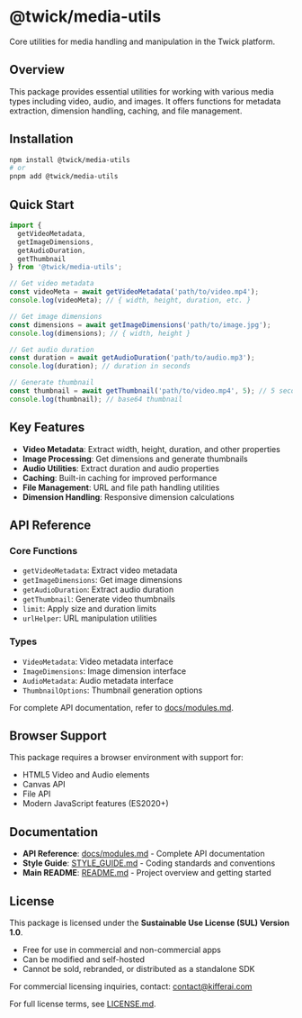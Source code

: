 # @twick/media-utils

Core utilities for media handling and manipulation in the Twick platform.

## Overview

This package provides essential utilities for working with various media types including video, audio, and images. It offers functions for metadata extraction, dimension handling, caching, and file management.

## Installation

```bash
npm install @twick/media-utils
# or
pnpm add @twick/media-utils
```

## Quick Start

```typescript
import { 
  getVideoMetadata, 
  getImageDimensions, 
  getAudioDuration,
  getThumbnail 
} from '@twick/media-utils';

// Get video metadata
const videoMeta = await getVideoMetadata('path/to/video.mp4');
console.log(videoMeta); // { width, height, duration, etc. }

// Get image dimensions
const dimensions = await getImageDimensions('path/to/image.jpg');
console.log(dimensions); // { width, height }

// Get audio duration
const duration = await getAudioDuration('path/to/audio.mp3');
console.log(duration); // duration in seconds

// Generate thumbnail
const thumbnail = await getThumbnail('path/to/video.mp4', 5); // 5 seconds
console.log(thumbnail); // base64 thumbnail
```

## Key Features

- **Video Metadata**: Extract width, height, duration, and other properties
- **Image Processing**: Get dimensions and generate thumbnails
- **Audio Utilities**: Extract duration and audio properties
- **Caching**: Built-in caching for improved performance
- **File Management**: URL and file path handling utilities
- **Dimension Handling**: Responsive dimension calculations

## API Reference

### Core Functions

- `getVideoMetadata`: Extract video metadata
- `getImageDimensions`: Get image dimensions
- `getAudioDuration`: Extract audio duration
- `getThumbnail`: Generate video thumbnails
- `limit`: Apply size and duration limits
- `urlHelper`: URL manipulation utilities

### Types

- `VideoMetadata`: Video metadata interface
- `ImageDimensions`: Image dimension interface
- `AudioMetadata`: Audio metadata interface
- `ThumbnailOptions`: Thumbnail generation options

For complete API documentation, refer to [docs/modules.md](../../docs/modules.md).

## Browser Support

This package requires a browser environment with support for:
- HTML5 Video and Audio elements
- Canvas API
- File API
- Modern JavaScript features (ES2020+)

## Documentation

- **API Reference**: [docs/modules.md](../../docs/modules.md) - Complete API documentation
- **Style Guide**: [STYLE_GUIDE.md](../../STYLE_GUIDE.md) - Coding standards and conventions
- **Main README**: [README.md](../../README.md) - Project overview and getting started

## License

This package is licensed under the **Sustainable Use License (SUL) Version 1.0**.

- Free for use in commercial and non-commercial apps
- Can be modified and self-hosted
- Cannot be sold, rebranded, or distributed as a standalone SDK

For commercial licensing inquiries, contact: contact@kifferai.com

For full license terms, see [LICENSE.md](../../LICENSE.md).
